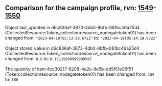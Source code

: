 ## Comparison for the campaign profile, rvn: [1549](https://github.com/PRO100KatYT/FortniteProfileRevisions/tree/main/profiles/campaign/1549%20campaign.json)-[1550](https://github.com/PRO100KatYT/FortniteProfileRevisions/tree/main/profiles/campaign/1550%20campaign.json)

Object last_updated in d6c836af-3873-4db0-8bfb-081bc46a25d4 (CollectedResource:Token_collectionresource_nodegatetoken01) has been changed from: `"2023-04-19T05:13:38.672Z"` to: `"2023-04-19T05:14:18.672Z"`
<br><br>
Object stored_value in d6c836af-3873-4db0-8bfb-081bc46a25d4 (CollectedResource:Token_collectionresource_nodegatetoken01) has been changed from: `0.0` to: `0.11119999999999997`
<br><br>
The quantity of item 4cc30217-6208-4a2e-9e5b-dd5f51e95f51 (Token:collectionresource_nodegatetoken01) has been changed from: `159` to: `160`
<br><br>
